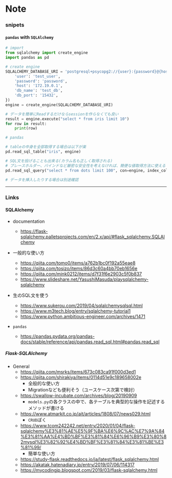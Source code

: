 Note
======



### snipets

#### `pandas` with `SQLAlchemy`

```Python
# import 
from sqlalchemy import create_engine
import pandas as pd

# create engine
SQLALCHEMY_DATABASE_URI = 'postgresql+psycopg2://{user}:{password}@{host}:{db_port}/{db_name}?client_encoding=utf8'.format(**{
    'user': 'test_user',
    'password': 'password',
    'host': '172.19.0.1',
    'db_name': 'test_db',
    'db_port': '15432',
})
engine = create_engine(SQLALCHEMY_DATABASE_URI)

# データを簡単にReadするだけならsessionを作らなくても良い
result = engine.execute("select * from iris limit 10")
for row in result:
    print(row)

# pandas

# tableの中身を全部取得する場合は以下が楽
pd.read_sql_table("iris", engine)

# SQL文を投げることも出来る(カラム名も正しく取得される)
# プレースホルダー、バインドなど厳密な安全性を考えなければ、簡便な値取得方法に使える
pd.read_sql_query("select * from dots limit 100", con=engine, index_col='id')

# データを挿入したりする場合は別途確認

```

--------------

### Links

#### SQLAlchemy

- documentation
    - https://flask-sqlalchemy.palletsprojects.com/en/2.x/api/#flask_sqlalchemy.SQLAlchemy

- 一般的な使い方
    - https://qiita.com/tomo0/items/a762b1bc0f192a55eae8
    - https://qiita.com/tosizo/items/86d3c60a4bb70eb1656e
    - https://qiita.com/mink0212/items/d7f31f6e2903c5f0b837
    - https://www.slideshare.net/YasushiMasuda/playsqlalchemy-sqlalchemy

- 生のSQL文を使う
    - https://www.sukerou.com/2019/04/sqlalchemysqlsql.html
    - https://www.m3tech.blog/entry/sqlalchemy-tutorial1
    - https://www.python.ambitious-engineer.com/archives/1471

- `pandas`
    - https://pandas.pydata.org/pandas-docs/stable/reference/api/pandas.read_sql.html#pandas.read_sql

##### Flask-SQLAlchemy

- General
    - https://qiita.com/msrks/items/673c083ca91f000d3ed1
    - https://qiita.com/shirakiya/items/0114d51e9c189658002e
        - 全般的な使い方
        - Migrationなども便利そう（ユースケース次第で検討）
    - https://swallow-incubate.com/archives/blog/20190909
        - `models.py`の各クラスの中で、各テーブルを典型的な操作を記述するメソッドが書ける
    - https://www.atmarkit.co.jp/ait/articles/1808/07/news029.html
        - `CRUD`ぽく
    - https://www.tcom242242.net/entry/2020/01/04/flask-sqlalchemy%E3%81%AE%E5%9F%BA%E6%9C%AC%E7%9A%84%E3%81%AA%E4%BD%BF%E3%81%84%E6%96%B9%E3%80%82mysql%E3%82%92%E4%BD%BF%E3%81%84%E3%81%BE%E3%81%99/
        - 簡単な使い方
    - https://study-flask.readthedocs.io/ja/latest/flask_sqlalchemy.html
    - https://akatak.hatenadiary.jp/entry/2019/07/06/114317
    - https://mycodingjp.blogspot.com/2019/03/flask-sqlalchemy.html



